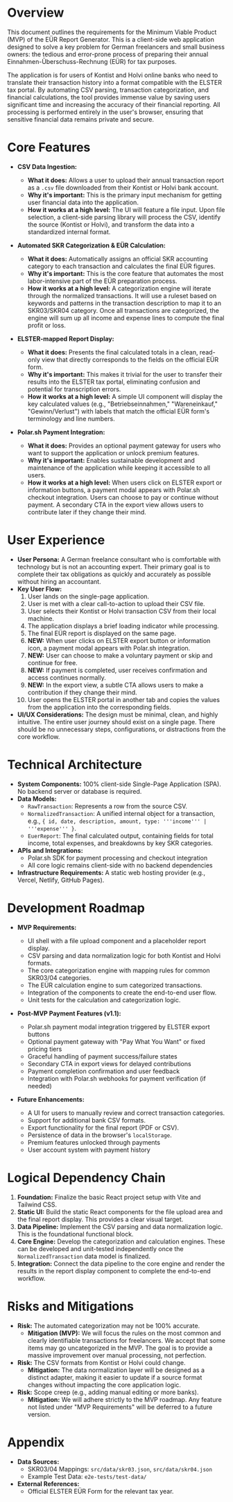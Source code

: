 # Overview
This document outlines the requirements for the Minimum Viable Product (MVP) of the EÜR Report Generator. This is a client-side web application designed to solve a key problem for German freelancers and small business owners: the tedious and error-prone process of preparing their annual Einnahmen-Überschuss-Rechnung (EÜR) for tax purposes.

The application is for users of Kontist and Holvi online banks who need to translate their transaction history into a format compatible with the ELSTER tax portal. By automating CSV parsing, transaction categorization, and financial calculations, the tool provides immense value by saving users significant time and increasing the accuracy of their financial reporting. All processing is performed entirely in the user's browser, ensuring that sensitive financial data remains private and secure.

# Core Features
- **CSV Data Ingestion:**
  - **What it does:** Allows a user to upload their annual transaction report as a `.csv` file downloaded from their Kontist or Holvi bank account.
  - **Why it's important:** This is the primary input mechanism for getting user financial data into the application.
  - **How it works at a high level:** The UI will feature a file input. Upon file selection, a client-side parsing library will process the CSV, identify the source (Kontist or Holvi), and transform the data into a standardized internal format.

- **Automated SKR Categorization & EÜR Calculation:**
  - **What it does:** Automatically assigns an official SKR accounting category to each transaction and calculates the final EÜR figures.
  - **Why it's important:** This is the core feature that automates the most labor-intensive part of the EÜR preparation process.
  - **How it works at a high level:** A categorization engine will iterate through the normalized transactions. It will use a ruleset based on keywords and patterns in the transaction description to map it to an SKR03/SKR04 category. Once all transactions are categorized, the engine will sum up all income and expense lines to compute the final profit or loss.

- **ELSTER-mapped Report Display:**
  - **What it does:** Presents the final calculated totals in a clean, read-only view that directly corresponds to the fields on the official EÜR form.
  - **Why it's important:** This makes it trivial for the user to transfer their results into the ELSTER tax portal, eliminating confusion and potential for transcription errors.
  - **How it works at a high level:** A simple UI component will display the key calculated values (e.g., "Betriebseinnahmen," "Wareneinkauf," "Gewinn/Verlust") with labels that match the official EÜR form's terminology and line numbers.

- **Polar.sh Payment Integration:**
  - **What it does:** Provides an optional payment gateway for users who want to support the application or unlock premium features.
  - **Why it's important:** Enables sustainable development and maintenance of the application while keeping it accessible to all users.
  - **How it works at a high level:** When users click on ELSTER export or information buttons, a payment modal appears with Polar.sh checkout integration. Users can choose to pay or continue without payment. A secondary CTA in the export view allows users to contribute later if they change their mind.

# User Experience
- **User Persona:** A German freelance consultant who is comfortable with technology but is not an accounting expert. Their primary goal is to complete their tax obligations as quickly and accurately as possible without hiring an accountant.
- **Key User Flow:**
  1. User lands on the single-page application.
  2. User is met with a clear call-to-action to upload their CSV file.
  3. User selects their Kontist or Holvi transaction CSV from their local machine.
  4. The application displays a brief loading indicator while processing.
  5. The final EÜR report is displayed on the same page.
  6. **NEW:** When user clicks on ELSTER export button or information icon, a payment modal appears with Polar.sh integration.
  7. **NEW:** User can choose to make a voluntary payment or skip and continue for free.
  8. **NEW:** If payment is completed, user receives confirmation and access continues normally.
  9. **NEW:** In the export view, a subtle CTA allows users to make a contribution if they change their mind.
  10. User opens the ELSTER portal in another tab and copies the values from the application into the corresponding fields.
- **UI/UX Considerations:** The design must be minimal, clean, and highly intuitive. The entire user journey should exist on a single page. There should be no unnecessary steps, configurations, or distractions from the core workflow.

# Technical Architecture
- **System Components:** 100% client-side Single-Page Application (SPA). No backend server or database is required.
- **Data Models:**
  - `RawTransaction`: Represents a row from the source CSV.
  - `NormalizedTransaction`: A unified internal object for a transaction, e.g., `{ id, date, description, amount, type: '''income''' | '''expense''' }`.
  - `EuerReport`: The final calculated output, containing fields for total income, total expenses, and breakdowns by key SKR categories.
- **APIs and Integrations:** 
  - Polar.sh SDK for payment processing and checkout integration
  - All core logic remains client-side with no backend dependencies
- **Infrastructure Requirements:** A static web hosting provider (e.g., Vercel, Netlify, GitHub Pages).

# Development Roadmap
- **MVP Requirements:**
  - UI shell with a file upload component and a placeholder report display.
  - CSV parsing and data normalization logic for both Kontist and Holvi formats.
  - The core categorization engine with mapping rules for common SKR03/04 categories.
  - The EÜR calculation engine to sum categorized transactions.
  - Integration of the components to create the end-to-end user flow.
  - Unit tests for the calculation and categorization logic.
- **Post-MVP Payment Features (v1.1):**
  - Polar.sh payment modal integration triggered by ELSTER export buttons
  - Optional payment gateway with "Pay What You Want" or fixed pricing tiers
  - Graceful handling of payment success/failure states
  - Secondary CTA in export views for delayed contributions
  - Payment completion confirmation and user feedback
  - Integration with Polar.sh webhooks for payment verification (if needed)

- **Future Enhancements:**
  - A UI for users to manually review and correct transaction categories.
  - Support for additional bank CSV formats.
  - Export functionality for the final report (PDF or CSV).
  - Persistence of data in the browser's `localStorage`.
  - Premium features unlocked through payments
  - User account system with payment history

# Logical Dependency Chain
1. **Foundation:** Finalize the basic React project setup with Vite and Tailwind CSS.
2. **Static UI:** Build the static React components for the file upload area and the final report display. This provides a clear visual target.
3. **Data Pipeline:** Implement the CSV parsing and data normalization logic. This is the foundational functional block.
4. **Core Engine:** Develop the categorization and calculation engines. These can be developed and unit-tested independently once the `NormalizedTransaction` data model is finalized.
5. **Integration:** Connect the data pipeline to the core engine and render the results in the report display component to complete the end-to-end workflow.

# Risks and Mitigations
- **Risk:** The automated categorization may not be 100% accurate.
  - **Mitigation (MVP):** We will focus the rules on the most common and clearly identifiable transactions for freelancers. We accept that some items may go uncategorized in the MVP. The goal is to provide a massive improvement over manual processing, not perfection.
- **Risk:** The CSV formats from Kontist or Holvi could change.
  - **Mitigation:** The data normalization layer will be designed as a distinct adapter, making it easier to update if a source format changes without impacting the core application logic.
- **Risk:** Scope creep (e.g., adding manual editing or more banks).
  - **Mitigation:** We will adhere strictly to the MVP roadmap. Any feature not listed under "MVP Requirements" will be deferred to a future version.

# Appendix
- **Data Sources:**
  - SKR03/04 Mappings: `src/data/skr03.json`, `src/data/skr04.json`
  - Example Test Data: `e2e-tests/test-data/`
- **External References:**
  - Official ELSTER EÜR Form for the relevant tax year.
